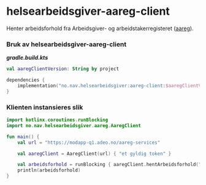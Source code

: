 # helsearbeidsgiver-aareg-client

Henter arbeidsforhold fra Arbeidsgiver- og arbeidstakerregisteret ([aareg](https://navikt.github.io/aareg/)).

### Bruk av helsearbeidsgiver-aareg-client

***gradle.build.kts***
```kts
val aaregClientVersion: String by project

dependencies {
    implementation("no.nav.helsearbeidsgiver:aareg-client:$aaregClientVersion")
}
```
 
### Klienten instansieres slik

```kt
import kotlinx.coroutines.runBlocking
import no.nav.helsearbeidsgiver.aareg.AaregClient

fun main() {
    val url = "https://modapp-q1.adeo.no/aareg-services"

    val aaregClient = AaregClient(url) { "et gyldig token" }

    val arbeidsforhold = runBlocking { aaregClient.hentArbeidsforhold("fnr", "callId") }
    println(arbeidsforhold)
}
```
